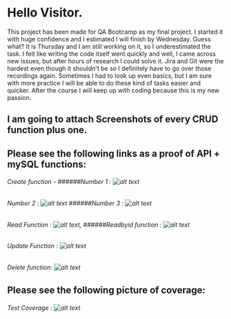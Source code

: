 # Hello Visitor.
This project has been made for QA Bootcamp as my final project.
I started it with huge confidence and I estimated I will finish by Wednesday. Guess what? It is Thursday and I am still working on it, so I underestimated the task.
I felt like writing the code itself went quickly and well, I came across new issues, but after hours of research I could solve it.
Jira and Git were the hardest even though it shouldn't be so I definitely have to go over those recordings again.
Sometimes I had to look up even basics, but I am sure with more practice I will be able to do these kind of tasks easier and quicker. After the course I will keep up with coding because this is my new passion.

## I am going to attach Screenshots of every CRUD function plus one.

## Please see the following links as a proof of API + mySQL functions:

###### Create function - ######Number 1 : ![alt text](https://i.imgur.com/sS9uEHf.png) 
###### Number 2 : ![alt text](https://i.imgur.com/hhB3jQZ.png) ######Number 3 : ![alt text](https://i.imgur.com/yfCHPdD.png)

###### Read Function : ![alt text](https://i.imgur.com/XLWd1uW.png), ######Readbyid function : ![alt text](https://i.imgur.com/P4eSkgZ.png)

###### Update Function : ![alt text](https://i.imgur.com/Ohrzvx6.png)

###### Delete function: ![alt text](https://i.imgur.com/fOMINXo.png)

## Please see the following picture of coverage:

###### Test Coverage : ![alt text](https://i.imgur.com/KcFvRc0.jpg)
